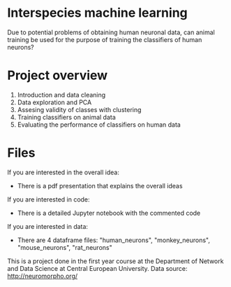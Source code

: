 # Interspecies machine learning
Due to potential problems of obtaining human neuronal data, can animal training be used for the purpose of training the classifiers of human neurons?

# Project overview
1. Introduction and data cleaning
2. Data exploration and PCA
3. Assesing validity of classes with clustering 
4. Training classifiers on animal data
5. Evaluating the performance of classifiers on human data
# Files
If you are interested in the overall idea:
- There is a pdf presentation that explains the overall ideas

If you are interested in code:
- There is a detailed Jupyter notebook with the commented code

If you are interested in data:
- There are 4 dataframe files: "human_neurons", "monkey_neurons", "mouse_neurons", "rat_neurons" 


This is a project done in the first year course at the Department of Network and Data Science at Central European University.
Data source: http://neuromorpho.org/
